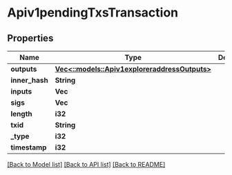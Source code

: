 # Apiv1pendingTxsTransaction

## Properties
Name | Type | Description | Notes
------------ | ------------- | ------------- | -------------
**outputs** | [**Vec<::models::Apiv1exploreraddressOutputs>**](apiv1exploreraddress_outputs.md) |  | [optional] 
**inner_hash** | **String** |  | [optional] 
**inputs** | **Vec<String>** |  | [optional] 
**sigs** | **Vec<String>** |  | [optional] 
**length** | **i32** |  | [optional] 
**txid** | **String** |  | [optional] 
**_type** | **i32** |  | [optional] 
**timestamp** | **i32** |  | [optional] 

[[Back to Model list]](../README.md#documentation-for-models) [[Back to API list]](../README.md#documentation-for-api-endpoints) [[Back to README]](../README.md)


